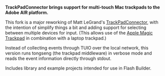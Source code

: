 **TrackPadConnector brings support for multi-touch Mac trackpads to the Adobe AIR platform.**

This fork is a major reworking of Matt LeGrand's [TrackPadConnector](https://github.com/mlegrand/TrackPadConnector), with the intention of simplify things a bit and adding support for selecting between multiple devices for input. (This allows use of the [Apple Magic Trackpad](http://www.apple.com/magictrackpad/) in combination with a laptop trackpad.)

Instead of collecting events through TUIO over the local network, this version runs tongseng (the trackpad middleware) in verbose mode and reads the event information directly through stdout.

Includes library and example projects intended for use in Flash Builder.